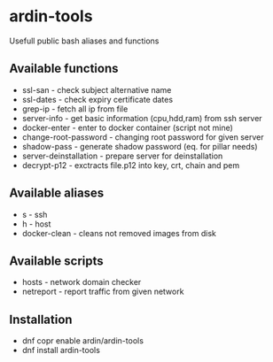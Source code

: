 # ardin-tools

Usefull public bash aliases and functions

## Available functions

* ssl-san - check subject alternative name
* ssl-dates - check expiry certificate dates
* grep-ip - fetch all ip from file
* server-info - get basic information (cpu,hdd,ram) from ssh server
* docker-enter - enter to docker container (script not mine)
* change-root-password - changing root password for given server
* shadow-pass - generate shadow password (eq. for pillar needs)
* server-deinstallation - prepare server for deinstallation
* decrypt-p12 - exctracts file.p12 into key, crt, chain and pem

## Available aliases

* s - ssh
* h - host
* docker-clean - cleans not removed images from disk

## Available scripts
* hosts - network domain checker
* netreport - report traffic from given network

## Installation

* dnf copr enable ardin/ardin-tools 
* dnf install ardin-tools

